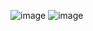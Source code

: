 ![image](https://github.com/user-attachments/assets/aa3bf836-0a98-4b20-aa64-c6b7a95f79f9)
![image](https://github.com/user-attachments/assets/5425ce15-e088-4466-bdac-8786a4aebf03)
